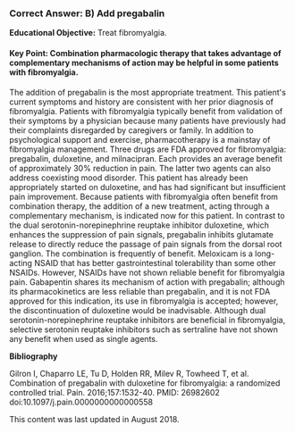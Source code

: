 
### Correct Answer: B) Add pregabalin 

**Educational Objective:** Treat fibromyalgia.

#### **Key Point:** Combination pharmacologic therapy that takes advantage of complementary mechanisms of action may be helpful in some patients with fibromyalgia.

The addition of pregabalin is the most appropriate treatment. This patient's current symptoms and history are consistent with her prior diagnosis of fibromyalgia. Patients with fibromyalgia typically benefit from validation of their symptoms by a physician because many patients have previously had their complaints disregarded by caregivers or family. In addition to psychological support and exercise, pharmacotherapy is a mainstay of fibromyalgia management. Three drugs are FDA approved for fibromyalgia: pregabalin, duloxetine, and milnacipran. Each provides an average benefit of approximately 30% reduction in pain. The latter two agents can also address coexisting mood disorder. This patient has already been appropriately started on duloxetine, and has had significant but insufficient pain improvement. Because patients with fibromyalgia often benefit from combination therapy, the addition of a new treatment, acting through a complementary mechanism, is indicated now for this patient. In contrast to the dual serotonin-norepinephrine reuptake inhibitor duloxetine, which enhances the suppression of pain signals, pregabalin inhibits glutamate release to directly reduce the passage of pain signals from the dorsal root ganglion. The combination is frequently of benefit.
Meloxicam is a long-acting NSAID that has better gastrointestinal tolerability than some other NSAIDs. However, NSAIDs have not shown reliable benefit for fibromyalgia pain.
Gabapentin shares its mechanism of action with pregabalin; although its pharmacokinetics are less reliable than pregabalin, and it is not FDA approved for this indication, its use in fibromyalgia is accepted; however, the discontinuation of duloxetine would be inadvisable.
Although dual serotonin-norepinephrine reuptake inhibitors are beneficial in fibromyalgia, selective serotonin reuptake inhibitors such as sertraline have not shown any benefit when used as single agents.

**Bibliography**

Gilron I, Chaparro LE, Tu D, Holden RR, Milev R, Towheed T, et al. Combination of pregabalin with duloxetine for fibromyalgia: a randomized controlled trial. Pain. 2016;157:1532-40. PMID: 26982602 doi:10.1097/j.pain.0000000000000558

This content was last updated in August 2018.